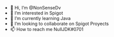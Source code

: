- 👋 Hi, I’m @NonSenseDv
- 👀 I’m interested in Spigot
- 🌱 I’m currently learning Java
- 💞️ I’m looking to collaborate on Spigot Proyects
- 📫 How to reach me NullJDK#0701

<!---
NonSenseDv/NonSenseDv is a ✨ special ✨ repository because its `README.md` (this file) appears on your GitHub profile.
You can click the Preview link to take a look at your changes.
--->
